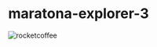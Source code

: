 # maratona-explorer-3
![rocketcoffee](https://user-images.githubusercontent.com/108996602/183965238-718430fa-5f6e-4aa6-81a3-f2c8c2b06e38.png)
